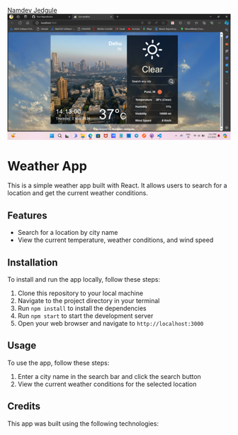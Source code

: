 <a href="https://github.com/namdevjedgule">Namdev Jedgule </a>
![Screenshot 2023-12-19 094530](https://github.com/namdevjedgule/WeatherApp-Using-React.js/blob/main/Screenshot.png)

# Weather App

This is a simple weather app built with React. It allows users to search for a location and get the current weather conditions.

## Features

- Search for a location by city name
- View the current temperature, weather conditions, and wind speed

## Installation

To install and run the app locally, follow these steps:

1. Clone this repository to your local machine
2. Navigate to the project directory in your terminal
3. Run `npm install` to install the dependencies
4. Run `npm start` to start the development server
5. Open your web browser and navigate to `http://localhost:3000`

## Usage

To use the app, follow these steps:

1. Enter a city name in the search bar and click the search button
2. View the current weather conditions for the selected location

## Credits

This app was built using the following technologies:
